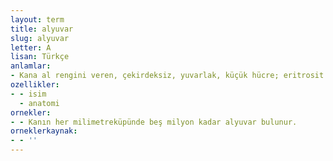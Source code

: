 ```yaml
---
layout: term
title: alyuvar
slug: alyuvar
letter: A
lisan: Türkçe
anlamlar:
- Kana al rengini veren, çekirdeksiz, yuvarlak, küçük hücre; eritrosit
ozellikler:
- - isim
  - anatomi
ornekler:
- - Kanın her milimetreküpünde beş milyon kadar alyuvar bulunur.
orneklerkaynak:
- - ''
---
```

